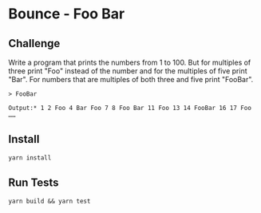 # Bounce - Foo Bar

## Challenge

Write a program that prints the numbers from 1 to 100. But for multiples of three print "Foo" instead of the number and for the multiples of five print "Bar". For numbers that are multiples of both three and five print "FooBar".

```JS
> FooBar

Output:* 1 2 Foo 4 Bar Foo 7 8 Foo Bar 11 Foo 13 14 FooBar 16 17 Foo ……
```

## Install

```bash
yarn install
```

## Run Tests

```
yarn build && yarn test
```
